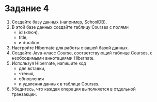 # Задание 4
1. Создайте базу данных (например, SchoolDB).
2. В этой базе данных создайте таблицу Courses с полями 
   * id (ключ), 
   * title, 
   * и duration.
3. Настройте Hibernate для работы с вашей базой данных.
4. Создайте Java-класс Course, соответствующий таблице Courses, с необходимыми аннотациями Hibernate. 
5. Используя Hibernate, напишите код 
   * для вставки, 
   * чтения, 
   * обновления 
   * и удаления данных в таблице Courses.
6. Убедитесь, что каждая операция выполняется в отдельной транзакции.